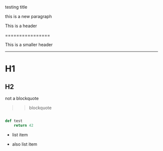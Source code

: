testing title


this is a new paragraph

This is a header

================

This is a smaller header

-----------------

# H1
## H2


not a blockquote

> > blockquote


~~~ python

def test
    return 42
~~~


* list item

* also list item

